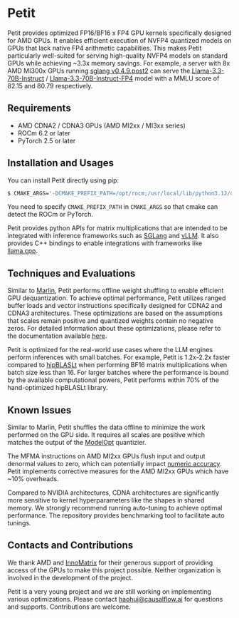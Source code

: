 # Petit

Petit provides optimized FP16/BF16 x FP4 GPU kernels specifically designed for AMD GPUs. It enables efficient execution of NVFP4 quantized models on GPUs that lack native FP4 arithmetic capabilities. This makes Petit particularly well-suited for serving high-quality NVFP4 models on standard GPUs while achieving ~3.3x memory savings. For example, a server with 8x AMD MI300x GPUs running [sglang v0.4.9.post2](https://github.com/sgl-project/sglang) can serve the [Llama-3.3-70B-Instruct](meta-llama/Llama-3.3-70B-Instruct) / [Llama-3.3-70B-Instruct-FP4](https://huggingface.co/nvidia/Llama-3.3-70B-Instruct-FP4) model with a MMLU score of 82.15 and 80.79 respectively.

## Requirements

* AMD CDNA2 / CDNA3 GPUs (AMD MI2xx / MI3xx series)
* ROCm 6.2 or later
* PyTorch 2.5 or later

## Installation and Usages

You can install Petit directly using pip:

```bash
$ CMAKE_ARGS='-DCMAKE_PREFIX_PATH=/opt/rocm;/usr/local/lib/python3.12/dist-packages/torch' pip install .
```

You need to specify `CMAKE_PREFIX_PATH` in `CMAKE_ARGS` so that cmake can detect the ROCm or PyTorch.

Petit provides python APIs for matrix multiplications that are intended to be integrated with inference frameworks such as [SGLang](https://github.com/sgl-project/sglang) and [vLLM](https://github.com/vllm-project/vllm.git). It also provides C++ bindings to enable integrations with frameworks like [llama.cpp](https://github.com/ggml-org/llama.cpp.git). 

## Techniques and Evaluations

Similar to [Marlin](https://github.com/IST-DASLab/marlin.git), Petit performs offline weight shuffling to enable efficient GPU dequantization. To achieve optimal performance, Petit utilizes ranged buffer loads and vector instructions specifically designed for CDNA2 and CDNA3 architectures. These optimizations are based on the assumptions that scales remain positive and quantized weights contain no negative zeros. For detailed information about these optimizations, please refer to the documentation available [here](https://www.causalflow.ai/blogs/2025-08-optimizing-fp4-mixed-precision-inference-on-amd-gpus).

Petit is optimized for the real-world use cases where the LLM engines perform inferences with small batches. For example, Petit is 1.2x-2.2x faster compared to [hipBLASLt](https://rocm.docs.amd.com/projects/hipBLASLt/en/latest) when performing BF16 matrix multiplications when batch size less than 16. For larger batches where the performance is bound by the available computational powers, Petit performs within 70% of the hand-optimized hipBLASLt library.

## Known Issues

Similar to Marlin, Petit shuffles the data offline to minimize the work performed on the GPU side. It requires all scales are positive which matches the output of the [ModelOpt](https://github.com/NVIDIA/TensorRT-Model-Optimizer.git) quantizier. 

The MFMA instructions on AMD MI2xx GPUs flush input and output denormal values to zero, which can potentially impact [numeric accuracy](https://docs.pytorch.org/docs/stable/notes/numerical_accuracy.html#reduced-precision-fp16-and-bf16-gemms-and-convolutions-on-amd-instinct-mi200-devices). Petit implements corrective measures for the AMD MI2xx GPUs which have ~10% overheads. 

Compared to NVIDIA architectures, CDNA architectures are significantly more sensitive to kernel hyperparameters like the shapes in shared memory. We strongly recommend running auto-tuning to achieve optimal performance. The repository provides benchmarking tool to facilitate auto tunings.

## Contacts and Contributions

We thank AMD and [InnoMatrix](https://innomatrix.ai) for their generous support of providing access of the GPUs to make this project possible. Neither organization is involved in the development of the project.

Petit is a very young project and we are still working on implementing various optimizations.  Please contact haohui@causalflow.ai for questions and supports. Contributions are welcome.

